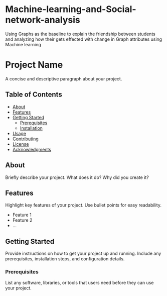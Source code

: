 # Machine-learning-and-Social-network-analysis
Using Graphs as the baseline to explain the friendship between students and analyzing how their gets effected with change in Graph attributes using Machine learning
# Project Name

A concise and descriptive paragraph about your project.

## Table of Contents

- [About](#about)
- [Features](#features)
- [Getting Started](#getting-started)
  - [Prerequisites](#prerequisites)
  - [Installation](#installation)
- [Usage](#usage)
- [Contributing](#contributing)
- [License](#license)
- [Acknowledgments](#acknowledgments)

## About

Briefly describe your project. What does it do? Why did you create it?

## Features

Highlight key features of your project. Use bullet points for easy readability.

- Feature 1
- Feature 2
- ...

## Getting Started

Provide instructions on how to get your project up and running. Include any prerequisites, installation steps, and configuration details.

### Prerequisites

List any software, libraries, or tools that users need before they can use your project.

